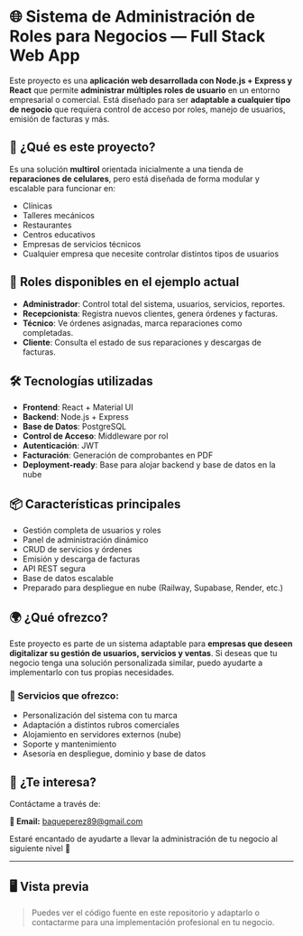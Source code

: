 # 🌐 Sistema de Administración de Roles para Negocios — Full Stack Web App

Este proyecto es una **aplicación web desarrollada con Node.js + Express y React** que permite **administrar múltiples roles de usuario** en un entorno empresarial o comercial. Está diseñado para ser **adaptable a cualquier tipo de negocio** que requiera control de acceso por roles, manejo de usuarios, emisión de facturas y más.

## 🚀 ¿Qué es este proyecto?

Es una solución **multirol** orientada inicialmente a una tienda de **reparaciones de celulares**, pero está diseñada de forma modular y escalable para funcionar en:

- Clínicas
- Talleres mecánicos
- Restaurantes
- Centros educativos
- Empresas de servicios técnicos
- Cualquier empresa que necesite controlar distintos tipos de usuarios

## 👥 Roles disponibles en el ejemplo actual

- **Administrador**: Control total del sistema, usuarios, servicios, reportes.
- **Recepcionista**: Registra nuevos clientes, genera órdenes y facturas.
- **Técnico**: Ve órdenes asignadas, marca reparaciones como completadas.
- **Cliente**: Consulta el estado de sus reparaciones y descargas de facturas.

## 🛠️ Tecnologías utilizadas

- **Frontend**: React + Material UI
- **Backend**: Node.js + Express
- **Base de Datos**: PostgreSQL
- **Control de Acceso**: Middleware por rol
- **Autenticación**: JWT
- **Facturación**: Generación de comprobantes en PDF
- **Deployment-ready**: Base para alojar backend y base de datos en la nube

## 📦 Características principales

- Gestión completa de usuarios y roles
- Panel de administración dinámico
- CRUD de servicios y órdenes
- Emisión y descarga de facturas
- API REST segura
- Base de datos escalable
- Preparado para despliegue en nube (Railway, Supabase, Render, etc.)

## 🌍 ¿Qué ofrezco?

Este proyecto es parte de un sistema adaptable para **empresas que deseen digitalizar su gestión de usuarios, servicios y ventas**. Si deseas que tu negocio tenga una solución personalizada similar, puedo ayudarte a implementarlo con tus propias necesidades.

### 💼 Servicios que ofrezco:

- Personalización del sistema con tu marca
- Adaptación a distintos rubros comerciales
- Alojamiento en servidores externos (nube)
- Soporte y mantenimiento
- Asesoría en despliegue, dominio y base de datos

## 📩 ¿Te interesa?

Contáctame a través de:

**📧 Email:** [baqueperez89@gmail.com](mailto:baqueperez89@gmail.com)

Estaré encantado de ayudarte a llevar la administración de tu negocio al siguiente nivel 🚀

---

## 🖥️ Vista previa

> Puedes ver el código fuente en este repositorio y adaptarlo o contactarme para una implementación profesional en tu negocio.

